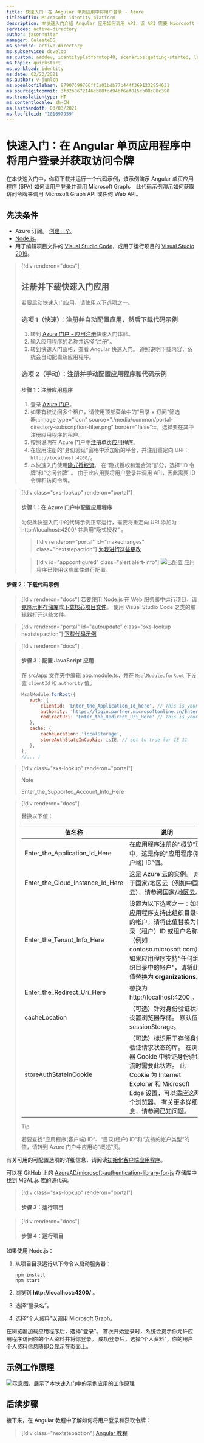 ```yaml
---
title: 快速入门：在 Angular 单页应用中将用户登录 - Azure
titleSuffix: Microsoft identity platform
description: 本快速入门介绍 Angular 应用如何调用 API，该 API 需要 Microsoft 标识平台颁发的访问令牌。
services: active-directory
author: jasonnutter
manager: CelesteDG
ms.service: active-directory
ms.subservice: develop
ms.custom: aaddev, identityplatformtop40, scenarios:getting-started, languages:JavaScript, devx-track-js
ms.topic: quickstart
ms.workload: identity
ms.date: 02/23/2021
ms.author: v-junlch
ms.openlocfilehash: 87907699706ff3a01bdb77b444f3691232954631
ms.sourcegitcommit: 3f32b8672146cb08fdd94bf6af015cb08c80c390
ms.translationtype: HT
ms.contentlocale: zh-CN
ms.lasthandoff: 03/03/2021
ms.locfileid: "101697959"
---
```

# <a name="quickstart-sign-in-users-and-get-an-access-token-in-an-angular-single-page-application"></a>快速入门：在 Angular 单页应用程序中将用户登录并获取访问令牌

在本快速入门中，你将下载并运行一个代码示例，该示例演示 Angular 单页应用程序 (SPA) 如何让用户登录并调用 Microsoft Graph。 此代码示例演示如何获取访问令牌来调用 Microsoft Graph API 或任何 Web API。

## <a name="prerequisites"></a>先决条件

* Azure 订阅。 [创建一个](https://www.microsoft.com/china/azure/index.html?fromtype=cn)。
* [Node.js](https://nodejs.org/en/download/)。
* 用于编辑项目文件的 [Visual Studio Code](https://code.visualstudio.com/download)，或用于运行项目的 [Visual Studio 2019](https://visualstudio.microsoft.com/downloads/)。

> [!div renderon="docs"]
> ## <a name="register-and-download-the-quickstart-app"></a>注册并下载快速入门应用
> 若要启动快速入门应用，请使用以下选项之一。
>
> ### <a name="option-1-express-register-and-automatically-configure-the-app-and-then-download-the-code-sample"></a>选项 1（快速）：注册并自动配置应用，然后下载代码示例
>
> 1. 转到 <a href="https://portal.azure.cn/#blade/Microsoft_AAD_RegisteredApps/ApplicationsListBlade/quickStartType/JavascriptSpaQuickstartPage/sourceType/docs" target="_blank">Azure 门户 - 应用注册</a>快速入门体验。
> 1. 输入应用程序的名称并选择“注册”。
> 1. 转到快速入门窗格，查看 Angular 快速入门。 遵照说明下载内容，系统会自动配置新应用程序。
>
> ### <a name="option-2-manual-register-and-manually-configure-the-application-and-code-sample"></a>选项 2（手动）：注册并手动配置应用程序和代码示例
>
> #### <a name="step-1-register-the-application"></a>步骤 1：注册应用程序
>
> 1. 登录 <a href="https://portal.azure.cn/" target="_blank">Azure 门户</a>。
> 1. 如果有权访问多个租户，请使用顶部菜单中的“目录 + 订阅”筛选器:::image type="icon" source="./media/common/portal-directory-subscription-filter.png" border="false":::，选择要在其中注册应用程序的租户。
> 1. 按照说明在 Azure 门户中[注册单页应用程序](./scenario-spa-app-registration.md)。
> 1. 在应用注册的“身份验证”窗格中添加新的平台，并注册重定向 URI：`http://localhost:4200/`。
> 1. 本快速入门使用[隐式授权流](v2-oauth2-implicit-grant-flow.md)。 在“隐式授权和混合流”部分，选择“ID 令牌”和“访问令牌”  。 由于此应用要将用户登录并调用 API，因此需要 ID 令牌和访问令牌。

> [!div class="sxs-lookup" renderon="portal"]
> #### <a name="step-1-configure-the-application-in-the-azure-portal"></a>步骤 1：在 Azure 门户中配置应用程序
> 为使此快速入门中的代码示例正常运行，需要将重定向 URI 添加为 http://localhost:4200/ 并启用“隐式授权” 。
> > [!div renderon="portal" id="makechanges" class="nextstepaction"]
> > [为我进行这些更改]()
>
> > [!div id="appconfigured" class="alert alert-info"]
> > ![已配置](./media/quickstart-v2-javascript/green-check.png) 应用程序已使用这些属性进行配置。

#### <a name="step-2-download-the-code-sample"></a>步骤 2：下载代码示例
>[!div renderon="docs"]
>若要使用 Node.js 在 Web 服务器中运行项目，请[克隆示例存储库](https://github.com/Azure-Samples/active-directory-javascript-singlepageapp-angular)或[下载核心项目文件](https://github.com/Azure-Samples/active-directory-javascript-singlepageapp-angular/archive/master.zip)。 使用 Visual Studio Code 之类的编辑器打开这些文件。

> [!div renderon="portal" id="autoupdate" class="sxs-lookup nextstepaction"]
> [下载代码示例](https://github.com/Azure-Samples/active-directory-javascript-singlepageapp-angular/archive/master.zip)

> [!div renderon="docs"]
>#### <a name="step-3-configure-the-javascript-app"></a>步骤 3：配置 JavaScript 应用
>
> 在 src/app 文件夹中编辑 app.module.ts，并在 `MsalModule.forRoot` 下设置 `clientId` 和 `authority` 值。
>
>```javascript
>MsalModule.forRoot({
>    auth: {
>        clientId: 'Enter_the_Application_Id_here', // This is your client ID
>        authority: 'https://login.partner.microsoftonline.cn/Enter_the_Tenant_Info_Here', // This is your tenant info
>        redirectUri: 'Enter_the_Redirect_Uri_Here' // This is your redirect URI
>    },
>    cache: {
>        cacheLocation: 'localStorage',
>        storeAuthStateInCookie: isIE, // set to true for IE 11
>    },
>},
> //... )
>```

> [!div class="sxs-lookup" renderon="portal"]
> > [!NOTE]
> > Enter_the_Supported_Account_Info_Here


> [!div renderon="docs"]
>
> 替换以下值：
>
>|值名称|说明|
>|---------|---------|
>|Enter_the_Application_Id_Here|在应用程序注册的“概览”页中，这是你的“应用程序(客户端) ID”值。 |
>|Enter_the_Cloud_Instance_Id_Here|这是 Azure 云的实例。 对于国家/地区云（例如中国云），请参阅[国家/地区云](./authentication-national-cloud.md)。|
>|Enter_the_Tenant_Info_Here| 设置为以下选项之一：如果应用程序支持此组织目录中的帐户，请将此值替换为目录（租户）ID 或租户名称（例如 contoso.microsoft.com）。 如果应用程序支持“任何组织目录中的帐户”，请将此值替换为 **organizations**。 |
>|Enter_the_Redirect_Uri_Here|替换为 http://localhost:4200 。|
>|cacheLocation  | （可选）针对身份验证状态设置浏览器存储。 默认值为 sessionStorage。   |
>|storeAuthStateInCookie  | （可选）标识用于存储身份验证请求状态的库。 在浏览器 Cookie 中验证身份验证流时需要此状态。 此 Cookie 为 Internet Explorer 和 Microsoft Edge 设置，可以适应这两个浏览器。 有关更多详细信息，请参阅[已知问题](https://github.com/AzureAD/microsoft-authentication-library-for-js/wiki/Known-issues->on-IE-and-Edge-Browser#issues)。 |
> > [!TIP]
> > 若要查找“应用程序(客户端) ID”、“目录(租户) ID”和“支持的帐户类型”的值，请转到 Azure 门户中应用的“概述”页。   

有关可用的可配置选项的详细信息，请阅读[初始化客户端应用程序](msal-js-initializing-client-applications.md)。

可以在 GitHub 上的 [AzureAD/microsoft-authentication-library-for-js](https://github.com/AzureAD/microsoft-authentication-library-for-js) 存储库中找到 MSAL.js 库的源代码。

>[!div class="sxs-lookup" renderon="portal"]
>#### <a name="step-3-run-the-project"></a>步骤 3：运行项目

>[!div renderon="docs"]
>#### <a name="step-4-run-the-project"></a>步骤 4：运行项目

如果使用 Node.js：

1. 从项目目录运行以下命令以启动服务器：

   ```console
   npm install
   npm start
   ```

1. 浏览到 **http://localhost:4200/** 。
1. 选择“登录名”。
1. 选择“个人资料”以调用 Microsoft Graph。

在浏览器加载应用程序后，选择“登录”。 首次开始登录时，系统会提示你允许应用程序访问你的个人资料并将你登录。 成功登录后，选择“个人资料”，你的用户个人资料信息随即会显示在页面上。

## <a name="how-the-sample-works"></a>示例工作原理

![示意图，展示了本快速入门中的示例应用的工作原理](./media/quickstart-v2-angular/diagram-auth-flow-spa-angular.svg)


## <a name="next-steps"></a>后续步骤

接下来，在 Angular 教程中了解如何将用户登录和获取令牌：

> [!div class="nextstepaction"]
> [Angular 教程](./tutorial-v2-angular.md)
